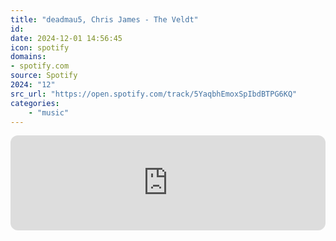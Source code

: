 ```yaml
---
title: "deadmau5, Chris James - The Veldt"
id: 
date: 2024-12-01 14:56:45
icon: spotify
domains:
- spotify.com
source: Spotify
2024: "12"
src_url: "https://open.spotify.com/track/5YaqbhEmoxSpIbdBTPG6KQ"
categories:
    - "music"
---
```

<iframe style="border-radius: 12px" width="100%" height="152" title="Spotify Embed: The Veldt" frameborder="0" allowfullscreen allow="autoplay; clipboard-write; encrypted-media; fullscreen; picture-in-picture" loading="lazy" src="https://open.spotify.com/embed/track/5YaqbhEmoxSpIbdBTPG6KQ?utm_source=oembed"></iframe>
